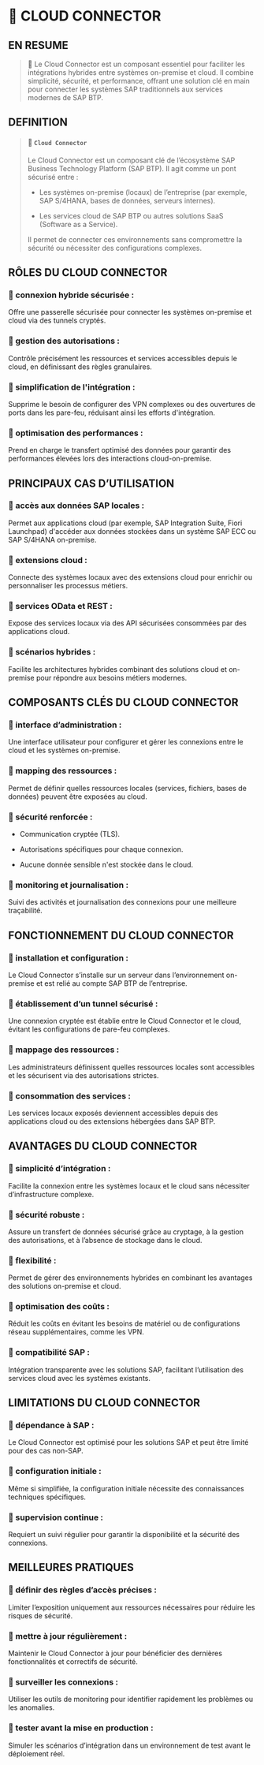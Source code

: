 # 🌸 CLOUD CONNECTOR

## EN RESUME

> 🌺 Le Cloud Connector est un composant essentiel pour faciliter les intégrations hybrides entre systèmes on-premise et cloud. Il combine simplicité, sécurité, et performance, offrant une solution clé en main pour connecter les systèmes SAP traditionnels aux services modernes de SAP BTP.

## DEFINITION

> #### 🍧 `Cloud Connector`
>
> Le Cloud Connector est un composant clé de l’écosystème SAP Business Technology Platform (SAP BTP). Il agit comme un pont sécurisé entre :
>
> - Les systèmes on-premise (locaux) de l’entreprise (par exemple, SAP S/4HANA, bases de données, serveurs internes).
>
> - Les services cloud de SAP BTP ou autres solutions SaaS (Software as a Service).
>
> Il permet de connecter ces environnements sans compromettre la sécurité ou nécessiter des configurations complexes.

## RÔLES DU CLOUD CONNECTOR

### 💮 connexion hybride sécurisée :

Offre une passerelle sécurisée pour connecter les systèmes on-premise et cloud via des tunnels cryptés.

### 💮 gestion des autorisations :

Contrôle précisément les ressources et services accessibles depuis le cloud, en définissant des règles granulaires.

### 💮 simplification de l'intégration :

Supprime le besoin de configurer des VPN complexes ou des ouvertures de ports dans les pare-feu, réduisant ainsi les efforts d'intégration.

### 💮 optimisation des performances :

Prend en charge le transfert optimisé des données pour garantir des performances élevées lors des interactions cloud-on-premise.

## PRINCIPAUX CAS D’UTILISATION

### 💮 accès aux données SAP locales :

Permet aux applications cloud (par exemple, SAP Integration Suite, Fiori Launchpad) d'accéder aux données stockées dans un système SAP ECC ou SAP S/4HANA on-premise.

### 💮 extensions cloud :

Connecte des systèmes locaux avec des extensions cloud pour enrichir ou personnaliser les processus métiers.

### 💮 services OData et REST :

Expose des services locaux via des API sécurisées consommées par des applications cloud.

### 💮 scénarios hybrides :

Facilite les architectures hybrides combinant des solutions cloud et on-premise pour répondre aux besoins métiers modernes.

## COMPOSANTS CLÉS DU CLOUD CONNECTOR

### 💮 interface d’administration :

Une interface utilisateur pour configurer et gérer les connexions entre le cloud et les systèmes on-premise.

### 💮 mapping des ressources :

Permet de définir quelles ressources locales (services, fichiers, bases de données) peuvent être exposées au cloud.

### 💮 sécurité renforcée :

- Communication cryptée (TLS).

- Autorisations spécifiques pour chaque connexion.

- Aucune donnée sensible n'est stockée dans le cloud.

### 💮 monitoring et journalisation :

Suivi des activités et journalisation des connexions pour une meilleure traçabilité.

## FONCTIONNEMENT DU CLOUD CONNECTOR

### 💮 installation et configuration :

Le Cloud Connector s’installe sur un serveur dans l’environnement on-premise et est relié au compte SAP BTP de l’entreprise.

### 💮 établissement d’un tunnel sécurisé :

Une connexion cryptée est établie entre le Cloud Connector et le cloud, évitant les configurations de pare-feu complexes.

### 💮 mappage des ressources :

Les administrateurs définissent quelles ressources locales sont accessibles et les sécurisent via des autorisations strictes.

### 💮 consommation des services :

Les services locaux exposés deviennent accessibles depuis des applications cloud ou des extensions hébergées dans SAP BTP.

## AVANTAGES DU CLOUD CONNECTOR

### 💮 simplicité d’intégration :

Facilite la connexion entre les systèmes locaux et le cloud sans nécessiter d’infrastructure complexe.

### 💮 sécurité robuste :

Assure un transfert de données sécurisé grâce au cryptage, à la gestion des autorisations, et à l’absence de stockage dans le cloud.

### 💮 flexibilité :

Permet de gérer des environnements hybrides en combinant les avantages des solutions on-premise et cloud.

### 💮 optimisation des coûts :

Réduit les coûts en évitant les besoins de matériel ou de configurations réseau supplémentaires, comme les VPN.

### 💮 compatibilité SAP :

Intégration transparente avec les solutions SAP, facilitant l’utilisation des services cloud avec les systèmes existants.

## LIMITATIONS DU CLOUD CONNECTOR

### 💮 dépendance à SAP :

Le Cloud Connector est optimisé pour les solutions SAP et peut être limité pour des cas non-SAP.

### 💮 configuration initiale :

Même si simplifiée, la configuration initiale nécessite des connaissances techniques spécifiques.

### 💮 supervision continue :

Requiert un suivi régulier pour garantir la disponibilité et la sécurité des connexions.

## MEILLEURES PRATIQUES

### 💮 définir des règles d’accès précises :

Limiter l’exposition uniquement aux ressources nécessaires pour réduire les risques de sécurité.

### 💮 mettre à jour régulièrement :

Maintenir le Cloud Connector à jour pour bénéficier des dernières fonctionnalités et correctifs de sécurité.

### 💮 surveiller les connexions :

Utiliser les outils de monitoring pour identifier rapidement les problèmes ou les anomalies.

### 💮 tester avant la mise en production :

Simuler les scénarios d’intégration dans un environnement de test avant le déploiement réel.
